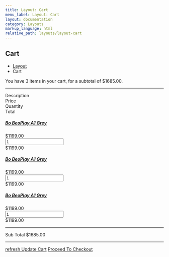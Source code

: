 ```yaml
---
title: Layout: Cart
menu_label: Layout: Cart
layout: documentation
category: Layouts
markup_language: html
relative_path: layouts/layout-cart
---
```


<!-- Masthead -->
<div class="section-block masthead bg-grey-ultralight">
  <div class="row align-items-center">
    <div class="col w-6/12">
      <h2>Cart</h2>
    </div>
    <div class="col w-6/12 right left-sm">
      <ul class="breadcrumb">
        <li>
          <a href="index.html">Layout</a>
        </li>
        <li> Cart </li>
      </ul>
    </div>
  </div>
</div>
<!-- Masthead End -->
<!-- Cart -->
<div class="section-block">
  <div class="row">
    <div class="col w-10/12 offset-1">
      <!-- Cart Message -->
      <div class="row">
        <div class="col w-full">
          <p class="lead">You have <span class="item-number weight-bold">3</span> items in your cart, for a subtotal of <span class="cart-subtotal weight-bold">$1685.00</span>.</p>
        </div>
        <div class="col w-full">
          <hr>
        </div>
      </div>
      <!-- Cart Message End -->
      <!-- Cart Overview -->
      <div class="row">
        <div class="col w-full">
          <div class="cart-overview">
            <div class="cart-header font-bold">
              <div class="w-3/12 w-sm-4/12"> Description </div>
              <div class="w-3/12 w-sm-4/12 hide-sm center"> Price </div>
              <div class="w-3/12 w-sm-4/12 center"> Quantity </div>
              <div class="w-3/12 w-sm-4/12 right"> Total </div>
            </div>
            <div class="cart-item">
              <div class="product-details w-3/12 w-sm-4/12 flex items-center">
                <a href="single-product-device.html" class="product-thumbnail mr-10 hide-sm">
                  <img src="images/shop/cart/cart-thumb-small.jpg" alt="">
                </a>
                <div>
                  <h5 class="product-title mb-0">
                    <a href="single-product-device.html">Bo BeoPlay A1 Grey</a>
                  </h5>
                </div>
              </div>
              <div class="product-price w-3/12 w-sm-4/12 hide-sm center">
                <span class="currency">$</span>1199.00 </div>
              <div class="product-quantity w-3/12 w-sm-4/12 center">
                <input type="number" step="1" min="1" name="quantity" value="1" title="Qty" class="form-element rounded size-sm mb-0 quantity" size="4" tabindex="2">
              </div>
              <div class="product-price product-total w-3/12 w-sm-4/12 right">
                <span class="currency">$</span>1199.00 </div>
            </div>
            <div class="cart-item">
              <div class="product-details w-3/12 w-sm-4/12 flex items-center">
                <a href="single-product-device.html" class="product-thumbnail mr-10 hide-sm">
                  <img src="images/shop/cart/cart-thumb-small.jpg" alt="">
                </a>
                <div>
                  <h5 class="product-title mb-0">
                    <a href="single-product-device.html">Bo BeoPlay A1 Grey</a>
                  </h5>
                </div>
              </div>
              <div class="product-price w-3/12 w-sm-4/12 hide-sm center">
                <span class="currency">$</span>1199.00 </div>
              <div class="product-quantity w-3/12 w-sm-4/12 center">
                <input type="number" step="1" min="1" name="quantity" value="1" title="Qty" class="form-element rounded size-sm mb-0 quantity" size="4" tabindex="2">
              </div>
              <div class="product-price product-total w-3/12 w-sm-4/12 right">
                <span class="currency">$</span>1199.00 </div>
            </div>
            <div class="cart-item">
              <div class="product-details w-3/12 w-sm-4/12 flex items-center">
                <a href="single-product-device.html" class="product-thumbnail mr-10 hide-sm">
                  <img src="images/shop/cart/cart-thumb-small.jpg" alt="">
                </a>
                <div>
                  <h5 class="product-title mb-0">
                    <a href="single-product-device.html">Bo BeoPlay A1 Grey</a>
                  </h5>
                </div>
              </div>
              <div class="product-price w-3/12 w-sm-4/12 hide-sm center">
                <span class="currency">$</span>1199.00 </div>
              <div class="product-quantity w-3/12 w-sm-4/12 center">
                <input type="number" step="1" min="1" name="quantity" value="1" title="Qty" class="form-element rounded size-sm mb-0 quantity" size="4" tabindex="2">
              </div>
              <div class="product-price product-total w-3/12 w-sm-4/12 right">
                <span class="currency">$</span>1199.00 </div>
            </div>
            <hr class="mb-10">
            <div class="cart-amount cart-sub-total flex items-center justify-between"> Sub Total <span class="amount"><span class="currency">$</span>1685.00</span>
            </div>
            <hr class="mt-10 mb-20">
            <div class="cart-actions flex items-center justify-between">
              <a href="cart.html" class="update-cart"><span class="icon-material mb-0">refresh</span> Update Cart</a>
              <a href="checkout.html" class="checkout button size-md m-0 rounded">Proceed To Checkout</a>
            </div>
          </div>
        </div>
      </div>
      <!-- Cart Overview End -->
    </div>
  </div>
</div>
<!-- Cart End -->
